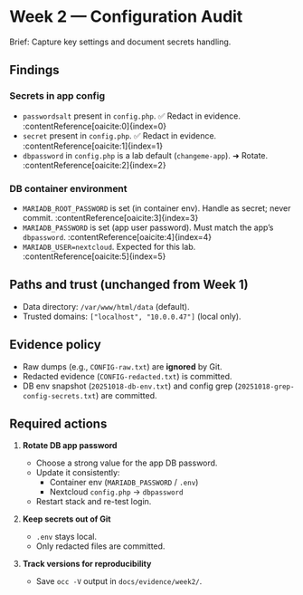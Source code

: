 # Week 2 — Configuration Audit

Brief: Capture key settings and document secrets handling.

## Findings

### Secrets in app config
- `passwordsalt` present in `config.php`.  ✅ Redact in evidence. :contentReference[oaicite:0]{index=0}
- `secret` present in `config.php`.  ✅ Redact in evidence. :contentReference[oaicite:1]{index=1}
- `dbpassword` in `config.php` is a lab default (`changeme-app`). ➜ Rotate. :contentReference[oaicite:2]{index=2}

### DB container environment
- `MARIADB_ROOT_PASSWORD` is set (in container env). Handle as secret; never commit. :contentReference[oaicite:3]{index=3}
- `MARIADB_PASSWORD` is set (app user password). Must match the app’s `dbpassword`. :contentReference[oaicite:4]{index=4}
- `MARIADB_USER=nextcloud`. Expected for this lab. :contentReference[oaicite:5]{index=5}

## Paths and trust (unchanged from Week 1)
- Data directory: `/var/www/html/data` (default).
- Trusted domains: `["localhost", "10.0.0.47"]` (local only).

## Evidence policy
- Raw dumps (e.g., `CONFIG-raw.txt`) are **ignored** by Git.
- Redacted evidence (`CONFIG-redacted.txt`) is committed.
- DB env snapshot (`20251018-db-env.txt`) and config grep (`20251018-grep-config-secrets.txt`) are committed.

## Required actions
1. **Rotate DB app password**  
   - Choose a strong value for the app DB password.
   - Update it consistently:
     - Container env (`MARIADB_PASSWORD` / `.env`)  
     - Nextcloud `config.php` → `dbpassword`
   - Restart stack and re-test login.

2. **Keep secrets out of Git**  
   - `.env` stays local.  
   - Only redacted files are committed.

3. **Track versions for reproducibility**  
   - Save `occ -V` output in `docs/evidence/week2/`.
